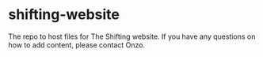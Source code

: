 # shifting-website
The repo to host files for The Shifting website. 
If you have any questions on how to add content, please contact Onzo.

